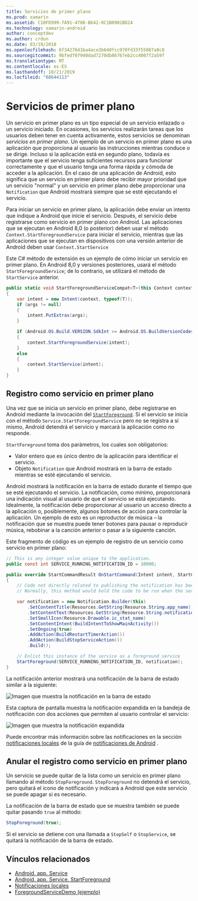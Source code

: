 ```yaml
---
title: Servicios de primer plano
ms.prod: xamarin
ms.assetid: C10FD999-7A91-4708-B642-0C1B0901BD24
ms.technology: xamarin-android
author: conceptdev
ms.author: crdun
ms.date: 03/19/2018
ms.openlocfilehash: 6f3427641ba4ace3b640fcc970fd33f55087a9c8
ms.sourcegitcommit: 9bfedf07940dad7270db86767eb2cc4007f2a59f
ms.translationtype: MT
ms.contentlocale: es-ES
ms.lasthandoff: 10/21/2019
ms.locfileid: "68644113"
---
```

# <a name="foreground-services"></a>Servicios de primer plano

Un servicio en primer plano es un tipo especial de un servicio enlazado o un servicio iniciado. En ocasiones, los servicios realizarán tareas que los usuarios deben tener en cuenta activamente, estos servicios se denominan _servicios en primer plano_. Un ejemplo de un servicio en primer plano es una aplicación que proporciona al usuario las instrucciones mientras conduce o se dirige. Incluso si la aplicación está en segundo plano, todavía es importante que el servicio tenga suficientes recursos para funcionar correctamente y que el usuario tenga una forma rápida y cómoda de acceder a la aplicación. En el caso de una aplicación de Android, esto significa que un servicio en primer plano debe recibir mayor prioridad que un servicio "normal" y un servicio en primer plano debe proporcionar una `Notification` que Android mostrará siempre que se esté ejecutando el servicio.

Para iniciar un servicio en primer plano, la aplicación debe enviar un intento que indique a Android que inicie el servicio. Después, el servicio debe registrarse como servicio en primer plano con Android. Las aplicaciones que se ejecutan en Android 8,0 (o posterior) deben usar el método `Context.StartForegroundService` para iniciar el servicio, mientras que las aplicaciones que se ejecutan en dispositivos con una versión anterior de Android deben usar `Context.StartService`

Este C# método de extensión es un ejemplo de cómo iniciar un servicio en primer plano. En Android 8,0 y versiones posteriores, usará el método `StartForegroundService`; de lo contrario, se utilizará el método de `StartService` anterior.

```csharp
public static void StartForegroundServiceCompat<T>(this Context context, Bundle args = null) where T : Service
{
    var intent = new Intent(context, typeof(T));
    if (args != null) 
    {
        intent.PutExtras(args);
    }

    if (Android.OS.Build.VERSION.SdkInt >= Android.OS.BuildVersionCodes.O)
    {
        context.StartForegroundService(intent);
    }
    else
    {
        context.StartService(intent);
    }
}
```

## <a name="registering-as-a-foreground-service"></a>Registro como servicio en primer plano

Una vez que se inicia un servicio en primer plano, debe registrarse en Android mediante la invocación del [`StartForeground`](xref:Android.App.Service.StartForeground*). Si el servicio se inicia con el método `Service.StartForegroundService` pero no se registra a sí mismo, Android detendrá el servicio y marcará la aplicación como no responde.

`StartForeground` toma dos parámetros, los cuales son obligatorios:

- Valor entero que es único dentro de la aplicación para identificar el servicio.
- Objeto `Notification` que Android mostrará en la barra de estado mientras se esté ejecutando el servicio.

Android mostrará la notificación en la barra de estado durante el tiempo que se esté ejecutando el servicio. La notificación, como mínimo, proporcionará una indicación visual al usuario de que el servicio se está ejecutando. Idealmente, la notificación debe proporcionar al usuario un acceso directo a la aplicación o, posiblemente, algunos botones de acción para controlar la aplicación. Un ejemplo de esto es un reproductor de música &ndash; la notificación que se muestra puede tener botones para pausar o reproducir música, rebobinar a la canción anterior o pasar a la siguiente canción. 

Este fragmento de código es un ejemplo de registro de un servicio como servicio en primer plano:   

```csharp
// This is any integer value unique to the application.
public const int SERVICE_RUNNING_NOTIFICATION_ID = 10000;

public override StartCommandResult OnStartCommand(Intent intent, StartCommandFlags flags, int startId)
{
    // Code not directly related to publishing the notification has been omitted for clarity.
    // Normally, this method would hold the code to be run when the service is started.

    var notification = new Notification.Builder(this)
        .SetContentTitle(Resources.GetString(Resource.String.app_name))
        .SetContentText(Resources.GetString(Resource.String.notification_text))
        .SetSmallIcon(Resource.Drawable.ic_stat_name)
        .SetContentIntent(BuildIntentToShowMainActivity())
        .SetOngoing(true)
        .AddAction(BuildRestartTimerAction())
        .AddAction(BuildStopServiceAction())
        .Build();

    // Enlist this instance of the service as a foreground service
    StartForeground(SERVICE_RUNNING_NOTIFICATION_ID, notification);
}
```

La notificación anterior mostrará una notificación de la barra de estado similar a la siguiente:

![Imagen que muestra la notificación en la barra de estado](foreground-services-images/foreground-services-01.png "Imagen que muestra la notificación en la barra de estado")

Esta captura de pantalla muestra la notificación expandida en la bandeja de notificación con dos acciones que permiten al usuario controlar el servicio:

![Imagen que muestra la notificación expandida](foreground-services-images/foreground-services-02.png "Imagen que muestra la notificación expandida.")

Puede encontrar más información sobre las notificaciones en la sección [notificaciones locales](~/android/app-fundamentals/notifications/local-notifications.md) de la guía de [notificaciones de Android](~/android/app-fundamentals/notifications/index.md) .

## <a name="unregistering-as-a-foreground-service"></a>Anular el registro como servicio en primer plano

Un servicio se puede quitar de la lista como un servicio en primer plano llamando al método `StopForeground`. `StopForeground` no detendrá el servicio, pero quitará el icono de notificación y indicará a Android que este servicio se puede apagar si es necesario.

La notificación de la barra de estado que se muestra también se puede quitar pasando `true` al método: 

```csharp
StopForeground(true);
```

Si el servicio se detiene con una llamada a `StopSelf` o `StopService`, se quitará la notificación de la barra de estado.

## <a name="related-links"></a>Vínculos relacionados

- [Android. app. Service](xref:Android.App.Service)
- [Android. app. Service. StartForeground](xref:Android.App.Service.StartForeground*)
- [Notificaciones locales](~/android/app-fundamentals/notifications/local-notifications.md)
- [ForegroundServiceDemo (ejemplo)](https://docs.microsoft.com/samples/xamarin/monodroid-samples/applicationfundamentals-servicesamples-foregroundservicedemo)
